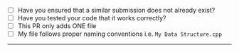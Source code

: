 - [ ] Have you ensured that a similar submission does not already exist?
- [ ] Have you tested your code that it works correctly?
- [ ] This PR only adds ONE file
- [ ] My file follows proper naming conventions i.e. ```My Data Structure.cpp```

---

